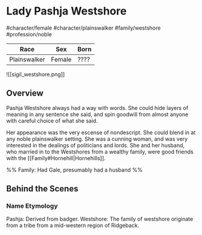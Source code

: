 # Lady Pashja Westshore
#character/female #character/plainswalker #family/westshore #profession/noble

Race | Sex | Born
-----|-----|-----
Plainswalker | Female | ????

![[sigil_westshore.png]]

## Overview
Pashja Westshore always had a way with words. She could hide layers of meaning in any sentence she said, and spin goodwill from almost anyone with careful choice of what she said.

Her appearance was the very escense of nondescript. She could blend in at any noble plainswalker setting. She was a cunning woman, and was very interested in the dealings of politicians and lords. She and her husband, who married in to the Westshores from a wealthy family, were good friends with the [[Family#Hornehill|Hornehills]].

%%
Family: Had Gale, presumably had a husband 
%%

## Behind the Scenes
### Name Etymology
Pashja: Derived from badger.
Westshore: The family of westshore originate from a tribe from a mid-western region of Ridgeback.